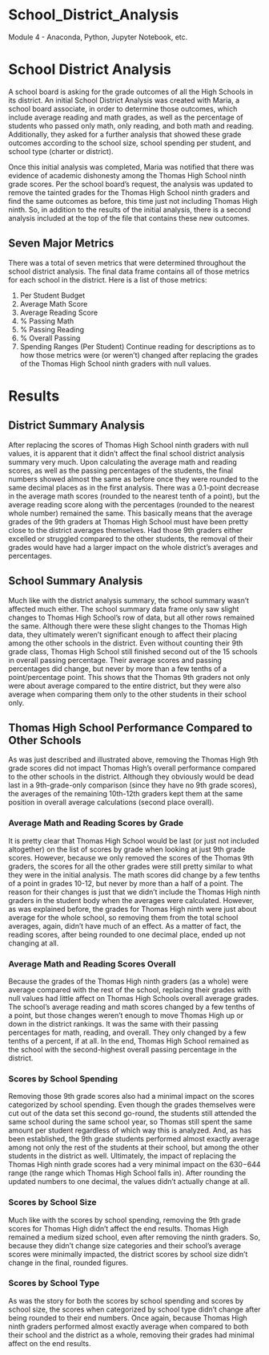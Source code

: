 # School_District_Analysis
Module 4 - Anaconda, Python, Jupyter Notebook, etc.
# School District Analysis
A school board is asking for the grade outcomes of all the High Schools in its district. An initial School District Analysis was created with Maria, a school board associate, in order to determine those outcomes, which include average reading and math grades, as well as the percentage of students who passed only math, only reading, and both math and reading. Additionally, they asked for a further analysis that showed these grade outcomes according to the school size, school spending per student, and school type (charter or district).  

Once this initial analysis was completed, Maria was notified that there was evidence of academic dishonesty among the Thomas High School ninth grade scores. Per the school board’s request, the analysis was updated to remove the tainted grades for the Thomas High School ninth graders and find the same outcomes as before, this time just not including Thomas High ninth. So, in addition to the results of the initial analysis, there is a second analysis included at the top of the file that contains these new outcomes.

## Seven Major Metrics
There was a total of seven metrics that were determined throughout the school district analysis. The final data frame contains all of those metrics for each school in the district. Here is a list of those metrics:
1.	Per Student Budget
2.	Average Math Score
3.	Average Reading Score
4.	% Passing Math
5.	% Passing Reading
6.	% Overall Passing
7.	Spending Ranges (Per Student)
Continue reading for descriptions as to how those metrics were (or weren’t) changed after replacing the grades of the Thomas High School ninth graders with null values. 

# Results

## District Summary Analysis
After replacing the scores of Thomas High School ninth graders with null values, it is apparent that it didn’t affect the final school district analysis summary very much. Upon calculating the average math and reading scores, as well as the passing percentages of the students, the final numbers showed almost the same as before once they were rounded to the same decimal places as in the first analysis. There was a 0.1-point decrease in the average math scores (rounded to the nearest tenth of a point), but the average reading score along with the percentages (rounded to the nearest whole number) remained the same. This basically means that the average grades of the 9th graders at Thomas High School must have been pretty close to the district averages themselves. Had those 9th graders either excelled or struggled compared to the other students, the removal of their grades would have had a larger impact on the whole district’s averages and percentages. 

## School Summary Analysis
Much like with the district analysis summary, the school summary wasn’t affected much either. The school summary data frame only saw slight changes to Thomas High School’s row of data, but all other rows remained the same. Although there were these slight changes to the Thomas High data, they ultimately weren’t significant enough to affect their placing among the other schools in the district. Even without counting their 9th grade class, Thomas High School still finished second out of the 15 schools in overall passing percentage. Their average scores and passing percentages did change, but never by more than a few tenths of a point/percentage point. This shows that the Thomas 9th graders not only were about average compared to the entire district, but they were also average when comparing them only to the other students in their school only.

## Thomas High School Performance Compared to Other Schools
As was just described and illustrated above, removing the Thomas High 9th grade scores did not impact Thomas High’s overall performance compared to the other schools in the district. Although they obviously would be dead last in a 9th-grade-only comparison (since they have no 9th grade scores), the averages of the remaining 10th-12th graders kept them at the same position in overall average calculations (second place overall). 



### Average Math and Reading Scores by Grade
It is pretty clear that Thomas High School would be last (or just not included altogether) on the list of scores by grade when looking at just 9th grade scores. However, because we only removed the scores of the Thomas 9th graders, the scores for all the other grades were still pretty similar to what they were in the initial analysis. The math scores did change by a few tenths of a point in grades 10-12, but never by more than a half of a point. The reason for their changes is just that we didn’t include the Thomas High ninth graders in the student body when the averages were calculated. However, as was explained before, the grades for Thomas High ninth were just about average for the whole school, so removing them from the total school averages, again, didn’t have much of an effect. As a matter of fact, the reading scores, after being rounded to one decimal place, ended up not changing at all.

### Average Math and Reading Scores Overall
Because the grades of the Thomas High ninth graders (as a whole) were average compared with the rest of the school, replacing their grades with null values had little affect on Thomas High Schools overall average grades. The school’s average reading and math scores changed by a few tenths of a point, but those changes weren’t enough to move Thomas High up or down in the district rankings. It was the same with their passing percentages for math, reading, and overall. They only changed by a few tenths of a percent, if at all. In the end, Thomas High School remained as the school with the second-highest overall passing percentage in the district.

### Scores by School Spending
Removing those 9th grade scores also had a minimal impact on the scores categorized by school spending. Even though the grades themselves were cut out of the data set this second go-round, the students still attended the same school during the same school year, so Thomas still spent the same amount per student regardless of which way this is analyzed. And, as has been established, the 9th grade students performed almost exactly average among not only the rest of the students at their school, but among the other students in the district as well. Ultimately, the impact of replacing the Thomas High ninth grade scores had a very minimal impact on the $630-$644 range (the range which Thomas High School falls in). After rounding the updated numbers to one decimal, the values didn’t actually change at all. 

### Scores by School Size
 Much like with the scores by school spending, removing the 9th grade scores for Thomas High didn’t affect the end results. Thomas High remained a medium sized school, even after removing the ninth graders. So, because they didn’t change size categories and their school’s average scores were minimally impacted, the district scores by school size didn’t change in the final, rounded figures.

### Scores by School Type
As was the story for both the scores by school spending and scores by school size, the scores when categorized by school type didn’t change after being rounded to their end numbers. Once again, because Thomas High ninth graders performed almost exactly average when compared to both their school and the district as a whole, removing their grades had minimal affect on the end results.
